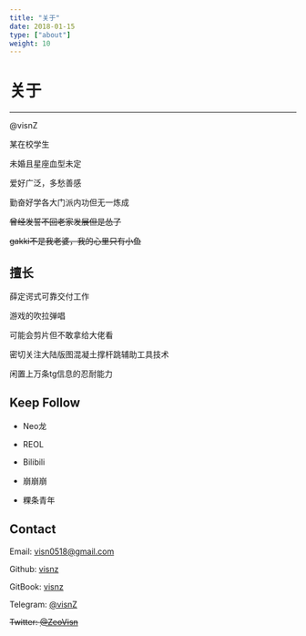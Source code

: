 ```yaml
---
title: "关于"
date: 2018-01-15
type: ["about"]
weight: 10
---
```


# 关于
---

@visnZ

某在校学生

未婚且星座血型未定

爱好广泛，多愁善感

勤奋好学各大门派内功但无一炼成

~~曾经发誓不回老家发展但是怂了~~

~~gakki不是我老婆，我的心里只有小鱼~~

## 擅长

薛定谔式可靠交付工作

游戏的吹拉弹唱

可能会剪片但不敢拿给大佬看

密切关注大陆版图混凝土撑杆跳辅助工具技术

闲置上万条tg信息的忍耐能力

## Keep Follow

- Neo龙

- REOL

- Bilibili

- 崩崩崩

- 粿条青年

## Contact

Email: visn0518@gmail.com

Github: [visnz](https://github.com/visnz)

GitBook: [visnz](https://www.gitbook.com/@visnz)

Telegram: [@visnZ](https://t.me/visnZ)

~~Twitter: [@ZeoVisn](https://twitter.com/ZeoVisn)~~
